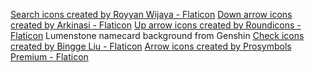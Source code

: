 <a href="https://www.flaticon.com/free-icons/search" title="search icons">Search icons created by Royyan Wijaya - Flaticon</a>
<a href="https://www.flaticon.com/free-icons/down-arrow" title="down arrow icons">Down arrow icons created by Arkinasi - Flaticon</a>
<a href="https://www.flaticon.com/free-icons/up-arrow" title="up arrow icons">Up arrow icons created by Roundicons - Flaticon</a>
Lumenstone namecard background from Genshin
<a href="https://www.flaticon.com/free-icons/check" title="check icons">Check icons created by Bingge Liu - Flaticon</a>
<a href="https://www.flaticon.com/free-icons/arrow" title="arrow icons">Arrow icons created by Prosymbols Premium - Flaticon</a>